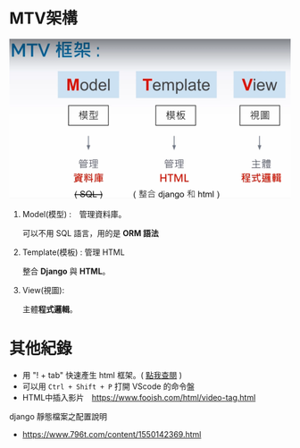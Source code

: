 # MTV架構
![MTV Model](note_pic\MTV_model.PNG)
1. Model(模型) :　管理資料庫。
    
    可以不用 SQL 語言，用的是 **ORM 語法**
2. Template(模板) : 管理 HTML

    整合 **Django** 與 **HTML**。
3. View(視圖):

    主體**程式邏輯**。

# 其他紀錄
* 用 "! + tab" 快速產生 html 框架。( [點我查閱](https://israynotarray.com/vscode/20220712/2790345819/) )
* 可以用 `Ctrl + Shift + P` 打開 VScode 的命令盤
* HTML中插入影片　https://www.fooish.com/html/video-tag.html

django 靜態檔案之配置說明
* https://www.796t.com/content/1550142369.html